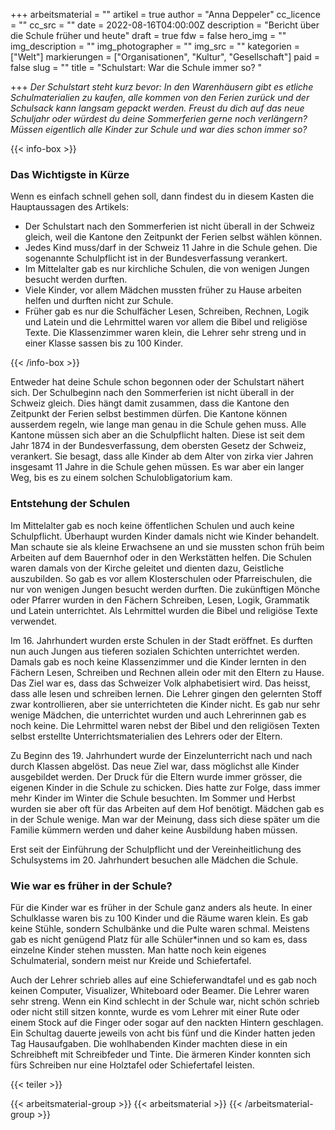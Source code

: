 +++
arbeitsmaterial = ""
artikel = true
author = "Anna Deppeler"
cc_licence = ""
cc_src = ""
date = 2022-08-16T04:00:00Z
description = "Bericht über die Schule früher und heute"
draft = true
fdw = false
hero_img = ""
img_description = ""
img_photographer = ""
img_src = ""
kategorien = ["Welt"]
markierungen = ["Organisationen", "Kultur", "Gesellschaft"]
paid = false
slug = ""
title = "Schulstart: War die Schule immer so? "

+++
_Der Schulstart steht kurz bevor: In den Warenhäusern gibt es etliche Schulmaterialien zu kaufen, alle kommen von den Ferien zurück und der Schulsack kann langsam gepackt werden. Freust du dich auf das neue Schuljahr oder würdest du deine Sommerferien gerne noch verlängern? Müssen eigentlich alle Kinder zur Schule und war dies schon immer so?_

{{< info-box >}} <h3>Das Wichtigste in Kürze</h3>

<p>Wenn es einfach schnell gehen soll, dann findest du in diesem Kasten die Hauptaussagen des Artikels:</p>

<ul>

<li>Der Schulstart nach den Sommerferien ist nicht überall in der Schweiz gleich, weil die Kantone den Zeitpunkt der Ferien selbst wählen können.</li>

<li>Jedes Kind muss/darf in der Schweiz 11 Jahre in die Schule gehen. Die sogenannte Schulpflicht ist in der Bundesverfassung verankert.</li>

<li>Im Mittelalter gab es nur kirchliche Schulen, die von wenigen Jungen besucht werden durften.</li>

<li>Viele Kinder, vor allem Mädchen mussten früher zu Hause arbeiten helfen und durften nicht zur Schule.</li>

<li>Früher gab es nur die Schulfächer Lesen, Schreiben, Rechnen, Logik und Latein und die Lehrmittel waren vor allem die Bibel und religiöse Texte. Die Klassenzimmer waren klein, die Lehrer sehr streng und in einer Klasse sassen bis zu 100 Kinder.</li>

</ul> {{< /info-box >}}

Entweder hat deine Schule schon begonnen oder der Schulstart nähert sich. Der Schulbeginn nach den Sommerferien ist nicht überall in der Schweiz gleich. Dies hängt damit zusammen, dass die Kantone den Zeitpunkt der Ferien selbst bestimmen dürfen. Die Kantone können ausserdem regeln, wie lange man genau in die Schule gehen muss. Alle Kantone müssen sich aber an die Schulpflicht halten. Diese ist seit dem Jahr 1874 in der Bundesverfassung, dem obersten Gesetz der Schweiz, verankert. Sie besagt, dass alle Kinder ab dem Alter von zirka vier Jahren insgesamt 11 Jahre in die Schule gehen müssen. Es war aber ein langer Weg, bis es zu einem solchen Schulobligatorium kam.

### Entstehung der Schulen

Im Mittelalter gab es noch keine öffentlichen Schulen und auch keine Schulpflicht. Überhaupt wurden Kinder damals nicht wie Kinder behandelt. Man schaute sie als kleine Erwachsene an und sie mussten schon früh beim Arbeiten auf dem Bauernhof oder in den Werkstätten helfen. Die Schulen waren damals von der Kirche geleitet und dienten dazu, Geistliche auszubilden. So gab es vor allem Klosterschulen oder Pfarreischulen, die nur von wenigen Jungen besucht werden durften. Die zukünftigen Mönche oder Pfarrer wurden in den Fächern Schreiben, Lesen, Logik, Grammatik und Latein unterrichtet. Als Lehrmittel wurden die Bibel und religiöse Texte verwendet.

Im 16. Jahrhundert wurden erste Schulen in der Stadt eröffnet. Es durften nun auch Jungen aus tieferen sozialen Schichten unterrichtet werden. Damals gab es noch keine Klassenzimmer und die Kinder lernten in den Fächern Lesen, Schreiben und Rechnen allein oder mit den Eltern zu Hause. Das Ziel war es, dass das Schweizer Volk alphabetisiert wird. Das heisst, dass alle lesen und schreiben lernen. Die Lehrer gingen den gelernten Stoff zwar kontrollieren, aber sie unterrichteten die Kinder nicht. Es gab nur sehr wenige Mädchen, die unterrichtet wurden und auch Lehrerinnen gab es noch keine. Die Lehrmittel waren nebst der Bibel und den religiösen Texten selbst erstellte Unterrichtsmaterialien des Lehrers oder der Eltern.

Zu Beginn des 19. Jahrhundert wurde der Einzelunterricht nach und nach durch Klassen abgelöst. Das neue Ziel war, dass möglichst alle Kinder ausgebildet werden. Der Druck für die Eltern wurde immer grösser, die eigenen Kinder in die Schule zu schicken. Dies hatte zur Folge, dass immer mehr Kinder im Winter die Schule besuchten. Im Sommer und Herbst wurden sie aber oft für das Arbeiten auf dem Hof benötigt. Mädchen gab es in der Schule wenige. Man war der Meinung, dass sich diese später um die Familie kümmern werden und daher keine Ausbildung haben müssen.

Erst seit der Einführung der Schulpflicht und der Vereinheitlichung des Schulsystems im 20. Jahrhundert besuchen alle Mädchen die Schule.

### Wie war es früher in der Schule?

Für die Kinder war es früher in der Schule ganz anders als heute. In einer Schulklasse waren bis zu 100 Kinder und die Räume waren klein. Es gab keine Stühle, sondern Schulbänke und die Pulte waren schmal. Meistens gab es nicht genügend Platz für alle Schüler*innen und so kam es, dass einzelne Kinder stehen mussten. Man hatte noch kein eigenes Schulmaterial, sondern meist nur Kreide und Schiefertafel.

Auch der Lehrer schrieb alles auf eine Schieferwandtafel und es gab noch keinen Computer, Visualizer, Whiteboard oder Beamer. Die Lehrer waren sehr streng. Wenn ein Kind schlecht in der Schule war, nicht schön schrieb oder nicht still sitzen konnte, wurde es vom Lehrer mit einer Rute oder einem Stock auf die Finger oder sogar auf den nackten Hintern geschlagen. Ein Schultag dauerte jeweils von acht bis fünf und die Kinder hatten jeden Tag Hausaufgaben. Die wohlhabenden Kinder machten diese in ein Schreibheft mit Schreibfeder und Tinte. Die ärmeren Kinder konnten sich fürs Schreiben nur eine Holztafel oder Schiefertafel leisten.

{{< teiler >}}

{{< arbeitsmaterial-group >}} {{< arbeitsmaterial >}} {{< /arbeitsmaterial-group >}}